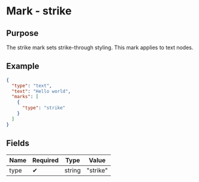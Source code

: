 # Mark - strike

## Purpose

The strike mark sets strike-through styling. This mark applies to text nodes.

## Example

```json
{
  "type": "text",
  "text": "Hello world",
  "marks": [
    {
      "type": "strike"
    }
  ]
}
```

## Fields

| Name | Required | Type | Value |
| --- | --- | --- | --- |
| type | ✔ | string | "strike" |